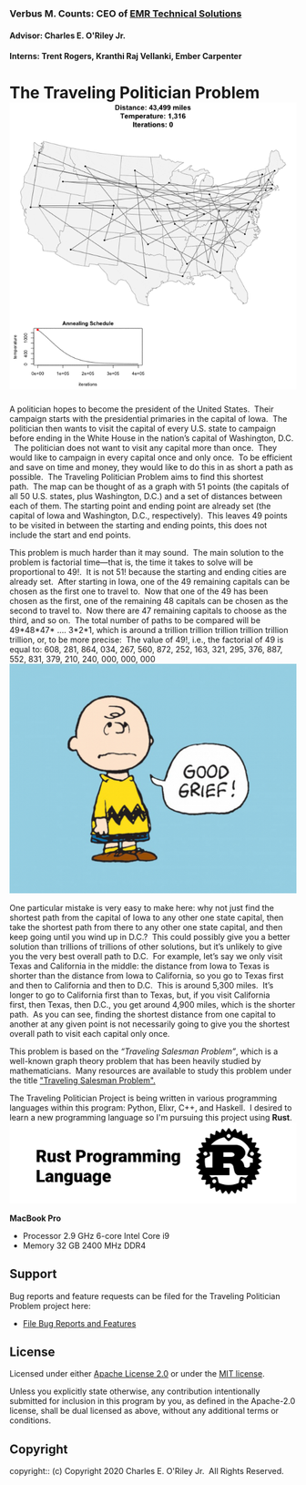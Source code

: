 ### Verbus M. Counts: CEO of [EMR Technical Solutions](https://emrts.us/)
#### Advisor: Charles E. O'Riley Jr.
#### Interns: Trent Rogers, Kranthi Raj Vellanki, Ember Carpenter

# The Traveling Politician Problem   ![SCREENSHOT](./image/traveling_politician.gif)
A politician hopes to become the president of the United States.&nbsp;&nbsp;Their campaign starts with the presidential primaries in the capital of Iowa.&nbsp;&nbsp;The politician then wants to visit the capital of every U.S. state to campaign before ending in the White House in the nation’s capital of Washington, D.C. &nbsp;&nbsp;The politician does not want to visit any capital more than once.&nbsp;&nbsp;They would like to campaign in every capital once and only once.&nbsp;&nbsp;To be efficient and save on time and money,&nbsp;they would like to do this in as short a path as possible.&nbsp;&nbsp;The Traveling Politician Problem aims to find this shortest path.&nbsp;&nbsp;The map can be thought of as a graph with 51 points (the capitals of all 50 U.S. states,&nbsp;plus Washington,&nbsp;D.C.) and a set of distances between each of them.&nbsp;The starting point and ending point are already set&nbsp;(the capital of Iowa and Washington, D.C., respectively).&nbsp;&nbsp;This leaves 49 points to be visited in between the starting and ending points,&nbsp;this does not include the start and end points.

This problem is much harder than it may sound.&nbsp;&nbsp;The main solution to the problem is factorial time—that is,&nbsp;the time it takes to solve will be proportional to 49!.&nbsp;&nbsp;It is not 51! because the starting and ending cities are already set.&nbsp;&nbsp;After starting in Iowa,&nbsp;one of the 49 remaining capitals can be chosen as the first one to travel to.&nbsp;&nbsp;Now that one of the 49 has been chosen as the first,&nbsp;one of the remaining 48 capitals can be chosen as the second to travel to.&nbsp;&nbsp;Now there are 47 remaining capitals to choose as the third,&nbsp;and so on.&nbsp;&nbsp;The total number of paths to be compared will be 
49\*48\*47\* .... 3\*2\*1,&nbsp;which is around a trillion trillion trillion trillion trillion trillion,&nbsp;or,&nbsp;to be more precise:&nbsp;&nbsp;The value of 49!,&nbsp;i.e.,&nbsp;the factorial of 49 is equal to:&nbsp;608, 281, 864, 034, 267, 560, 872, 252, 163, 321, 295, 376, 887, 552, 831, 379, 210, 240, 000, 000, 000
![SCREENSHOT](./image/Charlie-Brown-Good-Grief.jpg)

One particular mistake is very easy to make here:&nbsp;why not just find the shortest path from the capital of Iowa to any other one state capital,&nbsp;then take the shortest path from there to any other one state capital,&nbsp;and then keep going until you wind up in D.C.?&nbsp;&nbsp;This could possibly give you a better solution than trillions of trillions of other solutions,&nbsp;but it’s unlikely to give you the very best overall path to D.C.&nbsp;&nbsp;For example,&nbsp;let’s say we only visit Texas and California in the middle:&nbsp;the distance from Iowa to Texas is shorter than the distance from Iowa to California,&nbsp;so you go to Texas first and then to California and then to D.C.&nbsp;&nbsp;This is around 5,300 miles.&nbsp;&nbsp;It’s longer to go to California first than to Texas,&nbsp;but,&nbsp;if you visit California first,&nbsp;then Texas,&nbsp;then D.C.,&nbsp;you get around 4,900 miles,&nbsp;which is the shorter path.&nbsp;&nbsp;As you can see,&nbsp;finding the shortest distance from one capital to another at any given point is not necessarily going to give you the shortest overall path to visit each capital only once. 

This problem is based on the *“Traveling Salesman Problem”*,&nbsp;which is a well-known graph theory problem that has been heavily studied by mathematicians.&nbsp;&nbsp;Many resources are available to study this problem under the title ["Traveling Salesman Problem".](https://en.wikipedia.org/wiki/Travelling_salesman_problem)

The Traveling Politician Project is being written in various programming languages within this program:&nbsp;Python,&nbsp;Elixr,&nbsp;C++,&nbsp;and Haskell.&nbsp;&nbsp;I desired to learn a new programming language so I'm pursuing this project using **Rust**. ![SCREENSHOT](./image/rust.png)

**MacBook Pro**
<ul>
<li>Processor 2.9 GHz 6-core Intel Core i9</li>
<li>Memory 32 GB 2400 MHz DDR4</li>
</ul>


## Support

Bug reports and feature requests can be filed for the Traveling Politician Problem project here:

- [File Bug Reports and Features](https://github.com/nagashi/The-Traveling-Politician-Problem/issues)

## License

Licensed under either [Apache License 2.0](https://www.apache.org/licenses/LICENSE-2.0) or under the [MIT license](https://mit-license.org).

Unless you explicitly state otherwise,&nbsp;any contribution intentionally submitted for inclusion in this program by you,&nbsp;as defined in the Apache-2.0 license,&nbsp;shall be dual licensed as above,&nbsp;without any additional terms or conditions.

## Copyright

copyright:: (c) Copyright 2020 Charles E. O'Riley Jr.&nbsp;&nbsp;All Rights Reserved.